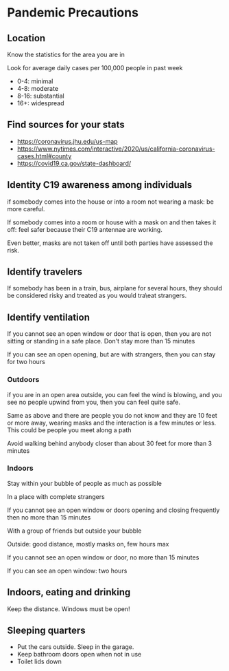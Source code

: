 # Pandemic Precautions

## Location

Know the statistics for the area you are in

Look for average daily cases per 100,000 people in past week

* 0-4: minimal
* 4-8: moderate
* 8-16: substantial
* 16+: widespread

## Find sources for your stats

* https://coronavirus.jhu.edu/us-map
* https://www.nytimes.com/interactive/2020/us/california-coronavirus-cases.html#county
* https://covid19.ca.gov/state-dashboard/


## Identity C19 awareness among individuals

if somebody comes into the house or into a room not wearing a mask: be more careful.

If somebody comes into a room or house with a mask on and then takes it off: feel safer because their C19 antennae are working.

Even better, masks are not taken off until both parties have assessed the risk.

## Identify travelers

If somebody has been in a train, bus, airplane for several hours, they should be considered risky and treated as you would tra\eat strangers.


## Identify ventilation

If you cannot see an open window or door that is open, then you are not sitting or standing in a safe place. Don't stay more than 15 minutes

If you can see an open opening, but are with strangers, then you can stay for two hours

### Outdoors

if you are in an open area outside, you can feel the wind is blowing, and you see no people upwind from you, then you can feel quite safe.

Same as above and there are people you do not know and they are 10 feet or more away, wearing masks and the interaction is a few minutes or less. This could be people you meet along a path

Avoid walking behind anybody closer than about 30 feet for more than 3 minutes

### Indoors

Stay within your bubble of people as much as possible

In a place with complete strangers

If you cannot see an open window or doors opening and closing frequently then no more than 15 minutes

With a group of friends but outside your bubble

Outside: good distance, mostly masks on, few hours max


If you cannot see an open window or door, no more than 15 minutes

If you can see an open window: two hours


## Indoors, eating and drinking

Keep the distance. Windows must be open!


## Sleeping quarters

* Put the cars outside. Sleep in the garage.
* Keep bathroom doors open when not in use
* Toilet lids down

